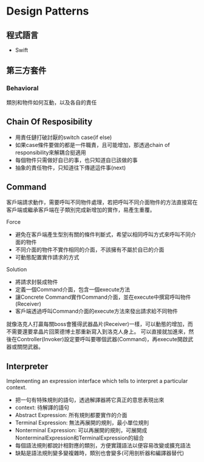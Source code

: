 # Design Patterns
## 程式語言
- Swift
## 第三方套件
### Behavioral
類別和物件如何互動，以及各自的責任

Chain Of Resposibility
--------------------------
- 用責任鏈打破討厭的switch case(if else)
- 如果case條件要做的都是一件職責，且可能增加，那透過chain of responsibility來解耦合挺適用
- 每個物件只需做好自已的事，也只知道自已該做的事
- 抽象的責任物件，只知道往下傳遞這件事(next)

Command
--------------------------
客戶端請求動作，需要呼叫不同物件處理，若把呼叫不同介面物件的方法直接寫在客戶端或繼承客戶端在子類別完成新增加的實作，易產生重覆。

Force
- 避免在客戶端產生型別有關的條件判斷式，希望以相同呼叫方式來呼叫不同介面的物件
- 不同介面的物件不實作相同的介面，不該擁有不屬於自已的介面
- 可動態配置實作請求的方式

Solution
- 將請求封裝成物件
- 定義一個Command介面，包含一個execute方法
- 讓Concrete Command實作Command介面，並在execute中撰寫呼叫物件(Receiver)
- 客戶端透過呼叫Command介面的execute方法來發出請求給不同物件

就像洛克人打贏每關boss會獲得武器晶片(Receiver)一樣，可以動態的增加，而不需要還要拿晶片回萊德博士那重新寫入到洛克人身上。
可以直接就加進來，然後在Controller(Invoker)設定要呼叫要哪個武器(Command)，再execute開啟武器或關閉武器。

Interpreter
--------------------------
Implementing an expression interface which tells to interpret a particular context.

- 把一句有特殊規則的語句，透過解譯器將它真正的意思表現出來
- context: 待解譯的語句
- Abstract Expression: 所有規則都要實作的介面
- Terminal Expression: 無法再展開的規則，最小單位規則
- Nonterminal Expression: 可以再展開的規則，可展開成NonterminalExpression和TerminalExpression的組合
- 每個語法規則都說計相對應的類別，方便實踐語法以便容易改變或擴充語法
- 缺點是語法規則變多變複雜時，類別也會變多(可用剖析器和編譯器替代)




